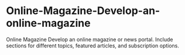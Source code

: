 # Online-Magazine-Develop-an-online-magazine
Online Magazine Develop an online magazine or news portal. Include sections for different topics, featured articles, and subscription options.
